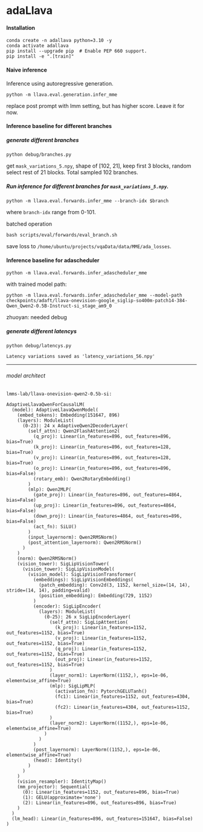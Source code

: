 # adaLlava

#### Installation
```
conda create -n adallava python=3.10 -y
conda activate adallava
pip install --upgrade pip  # Enable PEP 660 support.
pip install -e ".[train]"
```

#### Naive inference
Inference using autoregressive generation.

```
python -m llava.eval.generation.infer_mme
```
replace post prompt with lmm setting, but has higher score. Leave it for now.

#### Inference baseline for different branches
##### generate different branches
```
python debug/branches.py
```
get `mask_variations_5.npy`, shape of [102, 21], keep first 3 blocks, random select rest of 21 blocks. Total sampled 102 branches.

##### Run inference for different branches for `mask_variations_5.npy`.
```
python -m llava.eval.forwards.infer_mme --branch-idx $branch
```

where `branch-idx` range from 0-101.

batched operation
```
bash scripts/eval/forwards/eval_branch.sh
```
save loss to `/home/ubuntu/projects/vqaData/data/MME/ada_losses`.


#### Inference baseline for adascheduler
```
python -m llava.eval.forwards.infer_adascheduler_mme
```
with trained model path:
```
python -m llava.eval.forwards.infer_adascheduler_mme --model-path checkpoints/adaft/llava-onevision-google_siglip-so400m-patch14-384-Qwen_Qwen2-0.5B-Instruct-si_stage_am9_0
```
zhuoyan: needed debug

##### generate different latencys
```
python debug/latencys.py

Latency variations saved as 'latency_variations_56.npy'
```


-----
###### model architect
```
lmms-lab/llava-onevision-qwen2-0.5b-si: 

AdaptiveLlavaQwenForCausalLM(
  (model): AdaptiveLlavaQwenModel(
    (embed_tokens): Embedding(151647, 896)
    (layers): ModuleList(
      (0-23): 24 x AdaptiveQwen2DecoderLayer(
        (self_attn): Qwen2FlashAttention2(
          (q_proj): Linear(in_features=896, out_features=896, bias=True)
          (k_proj): Linear(in_features=896, out_features=128, bias=True)
          (v_proj): Linear(in_features=896, out_features=128, bias=True)
          (o_proj): Linear(in_features=896, out_features=896, bias=False)
          (rotary_emb): Qwen2RotaryEmbedding()
        )
        (mlp): Qwen2MLP(
          (gate_proj): Linear(in_features=896, out_features=4864, bias=False)
          (up_proj): Linear(in_features=896, out_features=4864, bias=False)
          (down_proj): Linear(in_features=4864, out_features=896, bias=False)
          (act_fn): SiLU()
        )
        (input_layernorm): Qwen2RMSNorm()
        (post_attention_layernorm): Qwen2RMSNorm()
      )
    )
    (norm): Qwen2RMSNorm()
    (vision_tower): SigLipVisionTower(
      (vision_tower): SigLipVisionModel(
        (vision_model): SigLipVisionTransformer(
          (embeddings): SigLipVisionEmbeddings(
            (patch_embedding): Conv2d(3, 1152, kernel_size=(14, 14), stride=(14, 14), padding=valid)
            (position_embedding): Embedding(729, 1152)
          )
          (encoder): SigLipEncoder(
            (layers): ModuleList(
              (0-25): 26 x SigLipEncoderLayer(
                (self_attn): SigLipAttention(
                  (k_proj): Linear(in_features=1152, out_features=1152, bias=True)
                  (v_proj): Linear(in_features=1152, out_features=1152, bias=True)
                  (q_proj): Linear(in_features=1152, out_features=1152, bias=True)
                  (out_proj): Linear(in_features=1152, out_features=1152, bias=True)
                )
                (layer_norm1): LayerNorm((1152,), eps=1e-06, elementwise_affine=True)
                (mlp): SigLipMLP(
                  (activation_fn): PytorchGELUTanh()
                  (fc1): Linear(in_features=1152, out_features=4304, bias=True)
                  (fc2): Linear(in_features=4304, out_features=1152, bias=True)
                )
                (layer_norm2): LayerNorm((1152,), eps=1e-06, elementwise_affine=True)
              )
            )
          )
          (post_layernorm): LayerNorm((1152,), eps=1e-06, elementwise_affine=True)
          (head): Identity()
        )
      )
    )
    (vision_resampler): IdentityMap()
    (mm_projector): Sequential(
      (0): Linear(in_features=1152, out_features=896, bias=True)
      (1): GELU(approximate='none')
      (2): Linear(in_features=896, out_features=896, bias=True)
    )
  )
  (lm_head): Linear(in_features=896, out_features=151647, bias=False)
)

```
